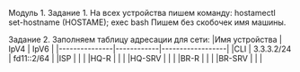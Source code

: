 Модуль 1.
Задание 1.
На всех устройства пишем команду: hostamectl set-hostname (HOSTAME); exec bash 
Пишем без скобочек имя машины.

Задание 2. 
Заполняем таблицу адресации для сети:
|Имя устройства | IpV4       |   IpV6           |
|---------------|------------|------------------|
|CLI            | 3.3.3.2/24 |  fd11::2/64      | 
|ISP            |            |                  |
|HQ-R	          |            |                  |
|HQ-SRV		      |            |                  | 
|BR-R           |            |                  |
|BR-SRV		      |            |                  |


		
		
		
		
		
		

